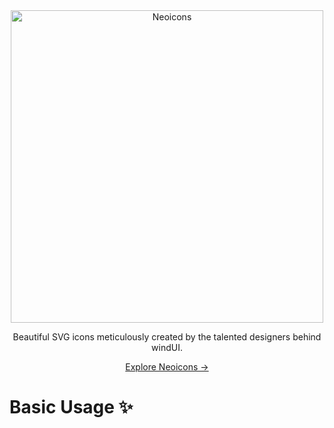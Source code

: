 <div align='center'>
	<a href='https://neoicons.windui.org' target='_blank'>
		<picture>
  	  <source media="(prefers-color-scheme: dark)" srcset="https://raw.githubusercontent.com/Boxode/neoicons/main/public/svg/neoicons_white.svg">
  	  <source media="(prefers-color-scheme: light)" srcset="https://raw.githubusercontent.com/Boxode/neoicons/main/public/svg/neoicons_logo.svg">
  	  <Image alt="Neoicons" src="https://raw.githubusercontent.com/Boxode/neoicons/main/public/svg/neoicons_white.svg" width="500" style="max-width: 100%;">
    </picture>
	</a>
</div>
<div align='center'>
  <p>Beautiful SVG icons meticulously created by the talented designers behind windUI.</p>
  <a href='https://neoicons.windui.org' target='_blank'>Explore Neoicons →</a>
</div>
<div>
  <h1>Basic Usage ✨</h1>
</div>
